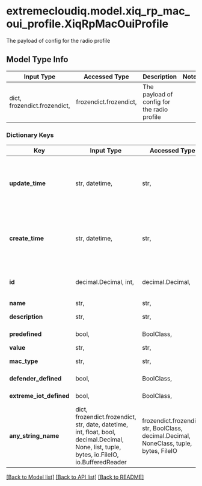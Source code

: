 # extremecloudiq.model.xiq_rp_mac_oui_profile.XiqRpMacOuiProfile

The payload of config for the radio profile

## Model Type Info
Input Type | Accessed Type | Description | Notes
------------ | ------------- | ------------- | -------------
dict, frozendict.frozendict,  | frozendict.frozendict,  | The payload of config for the radio profile | 

### Dictionary Keys
Key | Input Type | Accessed Type | Description | Notes
------------ | ------------- | ------------- | ------------- | -------------
**update_time** | str, datetime,  | str,  | The last update time | value must conform to RFC-3339 date-time
**create_time** | str, datetime,  | str,  | The create time | value must conform to RFC-3339 date-time
**id** | decimal.Decimal, int,  | decimal.Decimal,  | The unique identifier | value must be a 64 bit integer
**name** | str,  | str,  | The product model | [optional] 
**description** | str,  | str,  | The product description | [optional] 
**predefined** | bool,  | BoolClass,  | Whether the MAC Oui is predefined. | [optional] 
**value** | str,  | str,  | The MAC octets | [optional] 
**mac_type** | str,  | str,  | The type or \&quot;MAC_OUI\&quot; | [optional] 
**defender_defined** | bool,  | BoolClass,  | Whether defender is defined | [optional] 
**extreme_iot_defined** | bool,  | BoolClass,  | Whether is the Extreme Iot Defined | [optional] 
**any_string_name** | dict, frozendict.frozendict, str, date, datetime, int, float, bool, decimal.Decimal, None, list, tuple, bytes, io.FileIO, io.BufferedReader | frozendict.frozendict, str, BoolClass, decimal.Decimal, NoneClass, tuple, bytes, FileIO | any string name can be used but the value must be the correct type | [optional]

[[Back to Model list]](../../README.md#documentation-for-models) [[Back to API list]](../../README.md#documentation-for-api-endpoints) [[Back to README]](../../README.md)

